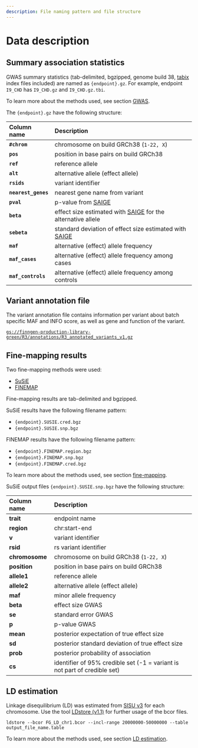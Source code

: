 ```yaml
---
description: File naming pattern and file structure
---
```


# Data description

## Summary association statistics

GWAS summary statistics \(tab-delimited, bgzipped, genome build 38, [tabix](https://github.com/samtools/htslib) index files included\) are named as `{endpoint}.gz`. For example, endpoint `I9_CHD` has `I9_CHD.gz` and `I9_CHD.gz.tbi`.

To learn more about the methods used, see section [GWAS](methods/phewas/).

The `{endpoint}.gz` have the following structure:

| Column name | Description |
| :--- | :--- |
| **`#chrom`** | chromosome on build GRCh38 \(`1-22, X`\) |
| **`pos`** | position in base pairs on build GRCh38 |
| **`ref`** | reference allele |
| **`alt`** | alternative allele \(effect allele\) |
| **`rsids`** | variant identifier |
| **`nearest_genes`** | nearest gene name from variant |
| **`pval`** | p-value from [SAIGE](https://github.com/weizhouUMICH/SAIGE) |
| **`beta`** | effect size estimated with [SAIGE](https://github.com/weizhouUMICH/SAIGE) for the alternative allele |
| **`sebeta`** | standard deviation of effect size estimated with [SAIGE](https://github.com/weizhouUMICH/SAIGE) |
| **`maf`** | alternative \(effect\) allele frequency |
| **`maf_cases`** | alternative \(effect\) allele frequency among cases |
| **`maf_controls`** | alternative \(effect\) allele frequency among controls |

## Variant annotation file

The variant annotation file contains information per variant about batch specific MAF and INFO score, as well as gene and function of the variant. 

[`gs://finngen-production-library-green/R3/annotations/R3_annotated_variants_v1.gz`](gs://finngen-production-library-green/R3/annotations/R3_annotated_variants_v1.gz)

## Fine-mapping results

Two fine-mapping methods were used:

* [SuSiE](https://stephenslab.github.io/susie-paper/index.html)
* [FINEMAP](http://www.christianbenner.com)

Fine-mapping results are tab-delimited and bgzipped.

SuSiE results have the following filename pattern:

* `{endpoint}.SUSIE.cred.bgz` 
* `{endpoint}.SUSIE.snp.bgz`

FINEMAP results have the following filename pattern:

* `{endpoint}.FINEMAP.region.bgz`
* `{endpoint}.FINEMAP.snp.bgz`
* `{endpoint}.FINEMAP.cred.bgz`  

To learn more about the methods used, see section [fine-mapping](methods/finemapping.md).

SuSiE output files `{endpoint}.SUSIE.snp.bgz` have the following structure:

| **Column name** | **Description** |
| :--- | :--- |
| **trait** | endpoint name |
| **region** | chr:start-end |
| **v** | variant identifier |
| **rsid** | rs variant identifier |
| **chromosome** | chromosome on build GRCh38 \(`1-22, X`\) |
| **position** | position in base pairs on build GRCh38 |
| **allele1** | reference allele |
| **allele2** | alternative allele \(effect allele\) |
| **maf** | minor allele frequency |
| **beta** | effect size GWAS |
| **se** | standard error GWAS |
| **p** | p-value GWAS |
| **mean** | posterior expectation of true effect size |
| **sd** | posterior standard deviation of true effect size |
| **prob** | posterior probability of association |
| **cs** | identifier of 95% credible set \(-1 = variant is not part of credible set\) |

## LD estimation

Linkage disequilibrium \(LD\) was estimated from [SISU v3](methods/genotype-imputation/sisu-reference-panel.md) for each chromosome. Use the tool [LDstore \(v1.1\)](http://www.christianbenner.com/ldstore_v1.1_x86_64.tgz) for further usage of the bcor files.

`ldstore --bcor FG_LD_chr1.bcor --incl-range 20000000-50000000 --table output_file_name.table`

To learn more about the methods used, see section [LD estimation](methods/genotype-imputation/ld-estimation.md).


